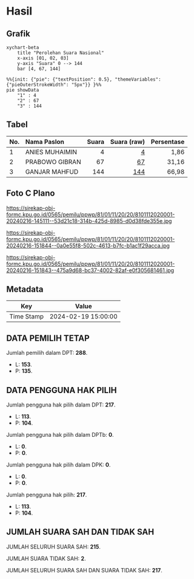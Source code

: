# Hasil

## Grafik

```mermaid
xychart-beta
    title "Perolehan Suara Nasional"
    x-axis [01, 02, 03]
    y-axis "Suara" 0 --> 144
    bar [4, 67, 144]
```

```mermaid
%%{init: {"pie": {"textPosition": 0.5}, "themeVariables": {"pieOuterStrokeWidth": "5px"}} }%%
pie showData
    "1" : 4
    "2" : 67
    "3" : 144
```

## Tabel

| No. | Nama Paslon    | Suara | Suara (raw) | Persentase |
|:--- |:-------------- | -----:| -----------:| ----------:|
| 1   | ANIES MUHAIMIN | 4     | [4][p-1]    | 1,86       |
| 2   | PRABOWO GIBRAN | 67    | [67][p-2]   | 31,16      |
| 3   | GANJAR MAHFUD  | 144   | [144][p-3]  | 66,98      |


[p-1]: https://github.com/gigit-pemilu/pemilu-2024/blob/main/pilpres/hitung-suara/sub/81-maluku/sub/01-maluku-tengah/sub/11-tehoru/sub/2020-salamahu/sub/001-tps/sub/paslon-1.txt
[p-2]: https://github.com/gigit-pemilu/pemilu-2024/blob/main/pilpres/hitung-suara/sub/81-maluku/sub/01-maluku-tengah/sub/11-tehoru/sub/2020-salamahu/sub/001-tps/sub/paslon-2.txt
[p-3]: https://github.com/gigit-pemilu/pemilu-2024/blob/main/pilpres/hitung-suara/sub/81-maluku/sub/01-maluku-tengah/sub/11-tehoru/sub/2020-salamahu/sub/001-tps/sub/paslon-3.txt

## Foto C Plano

https://sirekap-obj-formc.kpu.go.id/0565/pemilu/ppwp/81/01/11/20/20/8101112020001-20240216-145111--53d21c18-314b-425d-8985-d0d38fde355e.jpg

https://sirekap-obj-formc.kpu.go.id/0565/pemilu/ppwp/81/01/11/20/20/8101112020001-20240216-151844--0a0e55f8-502c-4613-b7fc-b1ac1f29acca.jpg

https://sirekap-obj-formc.kpu.go.id/0565/pemilu/ppwp/81/01/11/20/20/8101112020001-20240216-151843--475a9d68-bc37-4002-82af-e0f305681461.jpg


## Metadata

| Key        | Value               |
| ---------- | ------------------- |
| Time Stamp | 2024-02-19 15:00:00 |


## DATA PEMILIH TETAP

Jumlah pemilih dalam DPT: **288**.
 * L: **153**.
 * P: **135**.

## DATA PENGGUNA HAK PILIH

Jumlah pengguna hak pilih dalam DPT: **217**.
 * L: **113**.
 * P: **104**.

Jumlah pengguna hak pilih dalam DPTb: **0**.
 * L: **0**.
 * P: **0**.

Jumlah pengguna hak pilih dalam DPK: **0**.
 * L: **0**.
 * P: **0**.

Jumlah pengguna hak pilih: **217**.
 * L: **113**.
 * P: **104**.

## JUMLAH SUARA SAH DAN TIDAK SAH

JUMLAH SELURUH SUARA SAH: **215**.

JUMLAH SUARA TIDAK SAH: **2**.

JUMLAH SELURUH SUARA SAH DAN SUARA TIDAK SAH: **217**.


